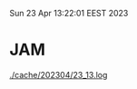 Sun 23 Apr 13:22:01 EEST 2023
# JAM
<a href='./cache/202304/23_13.log'>./cache/202304/23_13.log</a>
